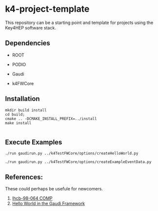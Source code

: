 # k4-project-template


This repository can be a starting point and template for projects using the Key4HEP software stack.



## Dependencies

* ROOT

* PODIO

* Gaudi   

* k4FWCore


## Installation


```
mkdir build install
cd build;
cmake .. -DCMAKE_INSTALL_PREFIX=../install
make install


```

## Execute Examples 


```
./run gaudirun.py ../k4TestFWCore/options/createHelloWorld.py 

./run gaudirun.py ../k4TestFWCore/options/createExampleEventData.py 

```


## References:
These could perhaps be usefule for newcomers. 
1. [lhcb-98-064 COMP](https://cds.cern.ch/record/691746/files/lhcb-98-064.pdf)
2. [Hello World in the Gaudi Framework](https://lhcb.github.io/DevelopKit/02a-gaudi-helloworld)

